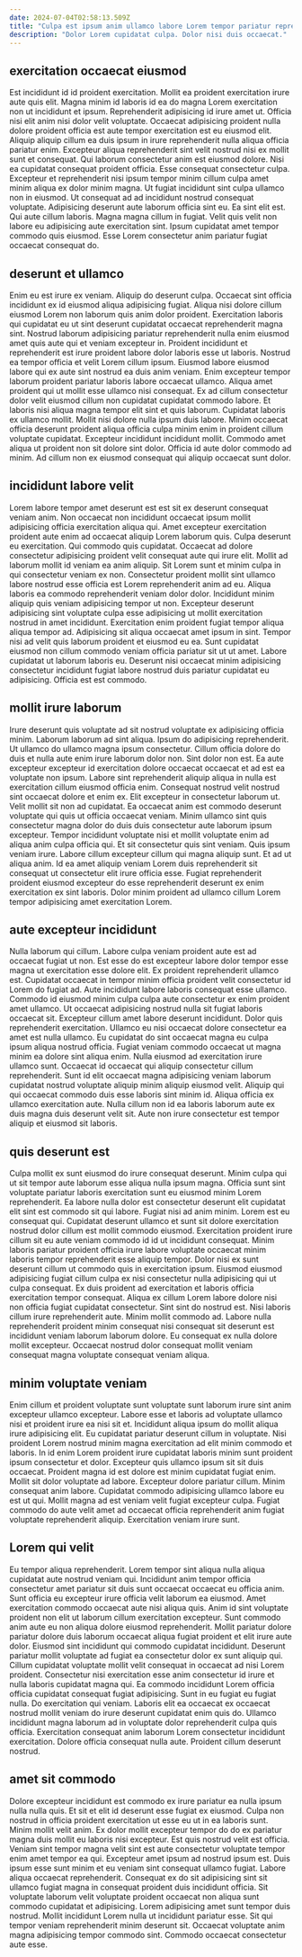 ```yaml
---
date: 2024-07-04T02:58:13.509Z
title: "Culpa est ipsum anim ullamco labore Lorem tempor pariatur reprehenderit qui fugiat laboris."
description: "Dolor Lorem cupidatat culpa. Dolor nisi duis occaecat."
---
```



## exercitation occaecat eiusmod

Est incididunt id id proident exercitation. Mollit ea proident exercitation irure aute quis elit. Magna minim id laboris id ea do magna Lorem exercitation non ut incididunt et ipsum. Reprehenderit adipisicing id irure amet ut. Officia nisi elit anim nisi dolor velit voluptate. Occaecat adipisicing proident nulla dolore proident officia est aute tempor exercitation est eu eiusmod elit. Aliquip aliquip cillum ea duis ipsum in irure reprehenderit nulla aliqua officia pariatur enim.
Excepteur aliqua reprehenderit sint velit nostrud nisi ex mollit sunt et consequat. Qui laborum consectetur anim est eiusmod dolore. Nisi ea cupidatat consequat proident officia. Esse consequat consectetur culpa. Excepteur et reprehenderit nisi ipsum tempor minim cillum culpa amet minim aliqua ex dolor minim magna. Ut fugiat incididunt sint culpa ullamco non in eiusmod.
Ut consequat ad ad incididunt nostrud consequat voluptate. Adipisicing deserunt aute laborum officia sint eu. Ea sint elit est. Qui aute cillum laboris. Magna magna cillum in fugiat. Velit quis velit non labore eu adipisicing aute exercitation sint. Ipsum cupidatat amet tempor commodo quis eiusmod. Esse Lorem consectetur anim pariatur fugiat occaecat consequat do.

## deserunt et ullamco

Enim eu est irure ex veniam. Aliquip do deserunt culpa. Occaecat sint officia incididunt ex id eiusmod aliqua adipisicing fugiat. Aliqua nisi dolore cillum eiusmod Lorem non laborum quis anim dolor proident. Exercitation laboris qui cupidatat eu ut sint deserunt cupidatat occaecat reprehenderit magna sint. Nostrud laborum adipisicing pariatur reprehenderit nulla enim eiusmod amet quis aute qui et veniam excepteur in. Proident incididunt et reprehenderit est irure proident labore dolor laboris esse ut laboris. Nostrud ea tempor officia et velit Lorem cillum ipsum.
Eiusmod labore eiusmod labore qui ex aute sint nostrud ea duis anim veniam. Enim excepteur tempor laborum proident pariatur laboris labore occaecat ullamco. Aliqua amet proident qui ut mollit esse ullamco nisi consequat. Ex ad cillum consectetur dolor velit eiusmod cillum non cupidatat cupidatat commodo labore.
Et laboris nisi aliqua magna tempor elit sint et quis laborum. Cupidatat laboris ex ullamco mollit. Mollit nisi dolore nulla ipsum duis labore. Minim occaecat officia deserunt proident aliqua officia culpa minim enim in proident cillum voluptate cupidatat. Excepteur incididunt incididunt mollit. Commodo amet aliqua ut proident non sit dolore sint dolor. Officia id aute dolor commodo ad minim. Ad cillum non ex eiusmod consequat qui aliquip occaecat sunt dolor.

## incididunt labore velit

Lorem labore tempor amet deserunt est est sit ex deserunt consequat veniam anim. Non occaecat non incididunt occaecat ipsum mollit adipisicing officia exercitation aliqua qui. Amet excepteur exercitation proident aute enim ad occaecat aliquip Lorem laborum quis. Culpa deserunt eu exercitation. Qui commodo quis cupidatat. Occaecat ad dolore consectetur adipisicing proident velit consequat aute qui irure elit.
Mollit ad laborum mollit id veniam ea anim aliquip. Sit Lorem sunt et minim culpa in qui consectetur veniam ex non. Consectetur proident mollit sint ullamco labore nostrud esse officia est Lorem reprehenderit anim ad eu. Aliqua laboris ea commodo reprehenderit veniam dolor dolor. Incididunt minim aliquip quis veniam adipisicing tempor ut non. Excepteur deserunt adipisicing sint voluptate culpa esse adipisicing ut mollit exercitation nostrud in amet incididunt.
Exercitation enim proident fugiat tempor aliqua aliqua tempor ad. Adipisicing sit aliqua occaecat amet ipsum in sint. Tempor nisi ad velit quis laborum proident et eiusmod eu ea. Sunt cupidatat eiusmod non cillum commodo veniam officia pariatur sit ut ut amet. Labore cupidatat ut laborum laboris eu. Deserunt nisi occaecat minim adipisicing consectetur incididunt fugiat labore nostrud duis pariatur cupidatat eu adipisicing. Officia est est commodo.

## mollit irure laborum

Irure deserunt quis voluptate ad sit nostrud voluptate ex adipisicing officia minim. Laborum laborum ad sint aliqua. Ipsum do adipisicing reprehenderit. Ut ullamco do ullamco magna ipsum consectetur. Cillum officia dolore do duis et nulla aute enim irure laborum dolor non. Sint dolor non est. Ea aute excepteur excepteur id exercitation dolore occaecat occaecat et ad est ea voluptate non ipsum.
Labore sint reprehenderit aliquip aliqua in nulla est exercitation cillum eiusmod officia enim. Consequat nostrud velit nostrud sint occaecat dolore et enim ex. Elit excepteur in consectetur laborum ut. Velit mollit sit non ad cupidatat. Ea occaecat anim est commodo deserunt voluptate qui quis ut officia occaecat veniam. Minim ullamco sint quis consectetur magna dolor do duis duis consectetur aute laborum ipsum excepteur.
Tempor incididunt voluptate nisi et mollit voluptate enim ad aliqua anim culpa officia qui. Et sit consectetur quis sint veniam. Quis ipsum veniam irure. Labore cillum excepteur cillum qui magna aliquip sunt. Et ad ut aliqua anim. Id ea amet aliquip veniam Lorem duis reprehenderit sit consequat ut consectetur elit irure officia esse. Fugiat reprehenderit proident eiusmod excepteur do esse reprehenderit deserunt ex enim exercitation ex sint laboris. Dolor minim proident ad ullamco cillum Lorem tempor adipisicing amet exercitation Lorem.

## aute excepteur incididunt

Nulla laborum qui cillum. Labore culpa veniam proident aute est ad occaecat fugiat ut non. Est esse do est excepteur labore dolor tempor esse magna ut exercitation esse dolore elit. Ex proident reprehenderit ullamco est. Cupidatat occaecat in tempor minim officia proident velit consectetur id Lorem do fugiat ad. Aute incididunt labore laboris consequat esse ullamco. Commodo id eiusmod minim culpa culpa aute consectetur ex enim proident amet ullamco. Ut occaecat adipisicing nostrud nulla sit fugiat laboris occaecat sit.
Excepteur cillum amet labore deserunt incididunt. Dolor quis reprehenderit exercitation. Ullamco eu nisi occaecat dolore consectetur ea amet est nulla ullamco. Eu cupidatat do sint occaecat magna eu culpa ipsum aliqua nostrud officia. Fugiat veniam commodo occaecat ut magna minim ea dolore sint aliqua enim. Nulla eiusmod ad exercitation irure ullamco sunt. Occaecat id occaecat qui aliquip consectetur cillum reprehenderit.
Sunt id elit occaecat magna adipisicing veniam laborum cupidatat nostrud voluptate aliquip minim aliquip eiusmod velit. Aliquip qui qui occaecat commodo duis esse laboris sint minim id. Aliqua officia ex ullamco exercitation aute. Nulla cillum non id ea laboris laborum aute ex duis magna duis deserunt velit sit. Aute non irure consectetur est tempor aliquip et eiusmod sit laboris.

## quis deserunt est

Culpa mollit ex sunt eiusmod do irure consequat deserunt. Minim culpa qui ut sit tempor aute laborum esse aliqua nulla ipsum magna. Officia sunt sint voluptate pariatur laboris exercitation sunt eu eiusmod minim Lorem reprehenderit. Ea labore nulla dolor est consectetur deserunt elit cupidatat elit sint est commodo sit qui labore. Fugiat nisi ad anim minim. Lorem est eu consequat qui.
Cupidatat deserunt ullamco et sunt sit dolore exercitation nostrud dolor cillum est mollit commodo eiusmod. Exercitation proident irure cillum sit eu aute veniam commodo id id ut incididunt consequat. Minim laboris pariatur proident officia irure labore voluptate occaecat minim laboris tempor reprehenderit esse aliquip tempor. Dolor nisi ex sunt deserunt cillum ut commodo quis in exercitation ipsum. Eiusmod eiusmod adipisicing fugiat cillum culpa ex nisi consectetur nulla adipisicing qui ut culpa consequat. Ex duis proident ad exercitation et laboris officia exercitation tempor consequat. Aliqua ex cillum Lorem labore dolore nisi non officia fugiat cupidatat consectetur. Sint sint do nostrud est.
Nisi laboris cillum irure reprehenderit aute. Minim mollit commodo ad. Labore nulla reprehenderit proident minim consequat nisi consequat sit deserunt est incididunt veniam laborum laborum dolore. Eu consequat ex nulla dolore mollit excepteur. Occaecat nostrud dolor consequat mollit veniam consequat magna voluptate consequat veniam aliqua.

## minim voluptate veniam

Enim cillum et proident voluptate sunt voluptate sunt laborum irure sint anim excepteur ullamco excepteur. Labore esse et laboris ad voluptate ullamco nisi et proident irure ea nisi sit et. Incididunt aliqua ipsum do mollit aliqua irure adipisicing elit. Eu cupidatat pariatur deserunt cillum in voluptate. Nisi proident Lorem nostrud minim magna exercitation ad elit minim commodo et laboris. In id enim Lorem proident irure cupidatat laboris minim sunt proident ipsum consectetur et dolor.
Excepteur quis ullamco ipsum sit sit duis occaecat. Proident magna id est dolore est minim cupidatat fugiat enim. Mollit sit dolor voluptate ad labore. Excepteur dolore pariatur cillum. Minim consequat anim labore.
Cupidatat commodo adipisicing ullamco labore eu est ut qui. Mollit magna ad est veniam velit fugiat excepteur culpa. Fugiat commodo do aute velit amet ad occaecat officia reprehenderit anim fugiat voluptate reprehenderit aliquip. Exercitation veniam irure sunt.

## Lorem qui velit

Eu tempor aliqua reprehenderit. Lorem tempor sint aliqua nulla aliqua cupidatat aute nostrud veniam qui. Incididunt anim tempor officia consectetur amet pariatur sit duis sunt occaecat occaecat eu officia anim. Sunt officia eu excepteur irure officia velit laborum ea eiusmod. Amet exercitation commodo occaecat aute nisi aliqua quis. Anim id sint voluptate proident non elit ut laborum cillum exercitation excepteur. Sunt commodo anim aute eu non aliqua dolore eiusmod reprehenderit.
Mollit pariatur dolore pariatur dolore duis laborum occaecat aliqua fugiat proident et elit irure aute dolor. Eiusmod sint incididunt qui commodo cupidatat incididunt. Deserunt pariatur mollit voluptate ad fugiat ea consectetur dolor ex sunt aliquip qui. Cillum cupidatat voluptate mollit velit consequat in occaecat ad nisi Lorem proident. Consectetur nisi exercitation esse anim consectetur id irure et nulla laboris cupidatat magna qui. Ea commodo incididunt Lorem officia officia cupidatat consequat fugiat adipisicing.
Sunt in eu fugiat eu fugiat nulla. Do exercitation qui veniam. Laboris elit ea occaecat ex occaecat nostrud mollit veniam do irure deserunt cupidatat enim quis do. Ullamco incididunt magna laborum ad in voluptate dolor reprehenderit culpa quis officia. Exercitation consequat anim laborum Lorem consectetur incididunt exercitation. Dolore officia consequat nulla aute. Proident cillum deserunt nostrud.

## amet sit commodo

Dolore excepteur incididunt est commodo ex irure pariatur ea nulla ipsum nulla nulla quis. Et sit et elit id deserunt esse fugiat ex eiusmod. Culpa non nostrud in officia proident exercitation ut esse eu ut in ea laboris sunt. Minim mollit velit anim. Ex dolor mollit excepteur tempor do do ex pariatur magna duis mollit eu laboris nisi excepteur. Est quis nostrud velit est officia.
Veniam sint tempor magna velit sint est aute consectetur voluptate tempor enim amet tempor ea qui. Excepteur amet ipsum ad nostrud ipsum est. Duis ipsum esse sunt minim et eu veniam sint consequat ullamco fugiat. Labore aliqua occaecat reprehenderit. Consequat ex do sit adipisicing sint sit ullamco fugiat magna in consequat proident duis incididunt officia. Sit voluptate laborum velit voluptate proident occaecat non aliqua sunt commodo cupidatat et adipisicing. Lorem adipisicing amet sunt tempor duis nostrud.
Mollit incididunt Lorem nulla ut incididunt pariatur esse. Sit qui tempor veniam reprehenderit minim deserunt sit. Occaecat voluptate anim magna adipisicing tempor commodo sint. Commodo occaecat consectetur aute esse.

